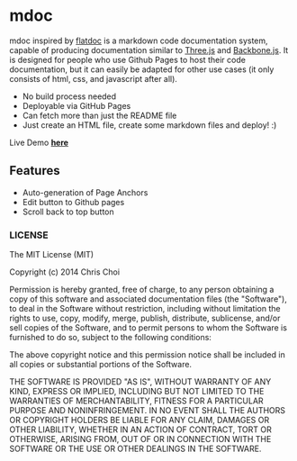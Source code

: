 # mdoc
mdoc inspired by [flatdoc](http://ricostacruz.com/flatdoc/) is a markdown code
documentation system, capable of producing documentation similar to
[Three.js][1] and [Backbone.js][2]. It is designed for people who use Github
Pages to host their code documentation, but it can easily be adapted for other
use cases (it only consists of html, css, and javascript after all).

- No build process needed
- Deployable via GitHub Pages
- Can fetch more than just the README file
- Just create an HTML file, create some markdown files and deploy! :)

Live Demo [**here**](http://chutsu.github.io/mdoc)

## Features
- Auto-generation of Page Anchors
- Edit button to Github pages
- Scroll back to top button


### LICENSE

The MIT License (MIT)

Copyright (c) 2014 Chris Choi

Permission is hereby granted, free of charge, to any person obtaining a copy
of this software and associated documentation files (the "Software"), to deal
in the Software without restriction, including without limitation the rights
to use, copy, modify, merge, publish, distribute, sublicense, and/or sell
copies of the Software, and to permit persons to whom the Software is
furnished to do so, subject to the following conditions:

The above copyright notice and this permission notice shall be included in
all copies or substantial portions of the Software.

THE SOFTWARE IS PROVIDED "AS IS", WITHOUT WARRANTY OF ANY KIND, EXPRESS OR
IMPLIED, INCLUDING BUT NOT LIMITED TO THE WARRANTIES OF MERCHANTABILITY,
FITNESS FOR A PARTICULAR PURPOSE AND NONINFRINGEMENT. IN NO EVENT SHALL THE
AUTHORS OR COPYRIGHT HOLDERS BE LIABLE FOR ANY CLAIM, DAMAGES OR OTHER
LIABILITY, WHETHER IN AN ACTION OF CONTRACT, TORT OR OTHERWISE, ARISING FROM,
OUT OF OR IN CONNECTION WITH THE SOFTWARE OR THE USE OR OTHER DEALINGS IN
THE SOFTWARE.



[1]: http://threejs.org/docs/
[2]: http://backbonejs.org/
